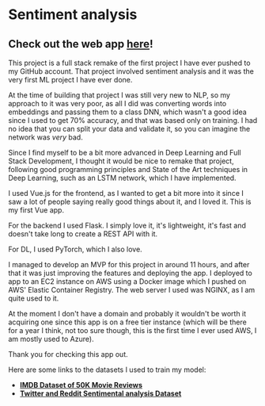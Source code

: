 # Sentiment analysis 
## Check out the web app [here](http://ec2-18-130-255-217.eu-west-2.compute.amazonaws.com/)!

This project is a full stack remake of the first project I have ever pushed to my GitHub account. That project involved sentiment analysis and it was the very first ML project I have ever done.

At the time of building that project I was still very new to NLP, so my approach to it was very poor, as all I did was converting words into embeddings and passing them to a class DNN, which wasn't a good idea since I used to get 70% accuracy, and that was based only on training. I had no idea that you can split your data and validate it, so you can imagine the network was *very* bad.

Since I find myself to be a bit more advanced in Deep Learning and Full Stack Development, I thought it would be nice to remake that project, following good programming principles and State of the Art techniques in Deep Learning, such as an LSTM network, which I have implemented.

I used Vue.js for the frontend, as I wanted to get a bit more into it since I saw a lot of people saying really good things about it, and I loved it. This is my first Vue app.

For the backend I used Flask. I simply love it, it's lightweight, it's fast and doesn't take long to create a REST API with it.

For DL, I used PyTorch, which I also love.

I managed to develop an MVP for this project in around 11 hours, and after that it was just improving the features and deploying the app. I deployed to app to an EC2 instance on AWS using a Docker image which I pushed on AWS' Elastic Container Registry. The web server I used was NGINX, as I am quite used to it.

At the moment I don't have a domain and probably it wouldn't be worth it acquiring one since this app is on a free tier instance (which will be there for a year I think, not too sure though, this is the first time I ever used AWS, I am mostly used to Azure).

Thank you for checking this app out.

Here are some links to the datasets I used to train my model:
- [**IMDB Dataset of 50K Movie Reviews**](https://www.kaggle.com/lakshmi25npathi/imdb-dataset-of-50k-movie-reviews)
- [**Twitter and Reddit Sentimental analysis Dataset**](https://www.kaggle.com/cosmos98/twitter-and-reddit-sentimental-analysis-dataset)